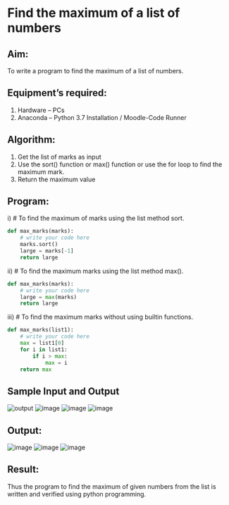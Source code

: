 # Find the maximum of a list of numbers
## Aim:
To write a program to find the maximum of a list of numbers.
## Equipment’s required:
1.	Hardware – PCs
2.	Anaconda – Python 3.7 Installation / Moodle-Code Runner
## Algorithm:
1.	Get the list of marks as input
2.	Use the sort() function or max() function or use the for loop to find the maximum mark.
3.	Return the maximum value
## Program:

i)	# To find the maximum of marks using the list method sort.
```Python
def max_marks(marks):
    # write your code here
    marks.sort()
    large = marks[-1]
    return large


```

ii)	# To find the maximum marks using the list method max().
```Python
def max_marks(marks):
    # write your code here
    large = max(marks)
    return large


```

iii) # To find the maximum marks without using builtin functions.
```Python
def max_marks(list1):
    # write your code here
    max = list1[0]
    for i in list1:
        if i > max:
            max = i
    return max


```
## Sample Input and Output
![output](./img/max_marks1.jpg) 
![image](https://github.com/NAVEENMATHIVANAN/FindMaximum/assets/119394582/3105f313-2a55-4741-ae3c-ef00db520bde)
![image](https://github.com/NAVEENMATHIVANAN/FindMaximum/assets/119394582/a7598afc-6a14-4488-838a-30530f90828d)
![image](https://github.com/NAVEENMATHIVANAN/FindMaximum/assets/119394582/ee7664f2-5211-46db-b817-e398b6be33a0)

## Output:

![image](https://github.com/NAVEENMATHIVANAN/FindMaximum/assets/119394582/02c310fb-3508-4fc8-af90-d3778bd0e652)
![image](https://github.com/NAVEENMATHIVANAN/FindMaximum/assets/119394582/adbeeedb-e4d5-4810-9d87-8935d9c66e6d)
![image](https://github.com/NAVEENMATHIVANAN/FindMaximum/assets/119394582/5e1f5f0b-37ed-481a-9bd4-caf86b748d44)




## Result:
Thus the program to find the maximum of given numbers from the list is written and verified using python programming.

